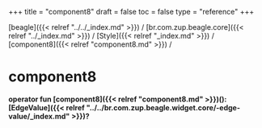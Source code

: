 +++
title = "component8"
draft = false
toc = false
type = "reference"
+++

[beagle]({{< relref "../../_index.md" >}}) / [br.com.zup.beagle.core]({{< relref "../_index.md" >}}) / [Style]({{< relref "_index.md" >}}) / [component8]({{< relref "component8.md" >}}) / 



# component8  
  
<b><b>operator fun [component8]({{< relref "component8.md" >}})(): [EdgeValue]({{< relref "../../br.com.zup.beagle.widget.core/-edge-value/_index.md" >}})?</b></b>  



